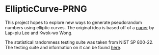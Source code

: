 # EllipticCurve-PRNG

This project hopes to explore new ways to generate pseudorandom numbers using elliptic curves. The original idea is based off of a [paper](https://link.springer.com/content/pdf/10.1007%2F978-0-387-35413-2_12.pdf) by Lap-piu Lee and Kwok-wo Wong.

The statistical randomness testing suite was taken from NIST SP 800-22. The testing suite and information on it can be found [here](https://csrc.nist.gov/Projects/Random-Bit-Generation/Documentation-and-Software).
